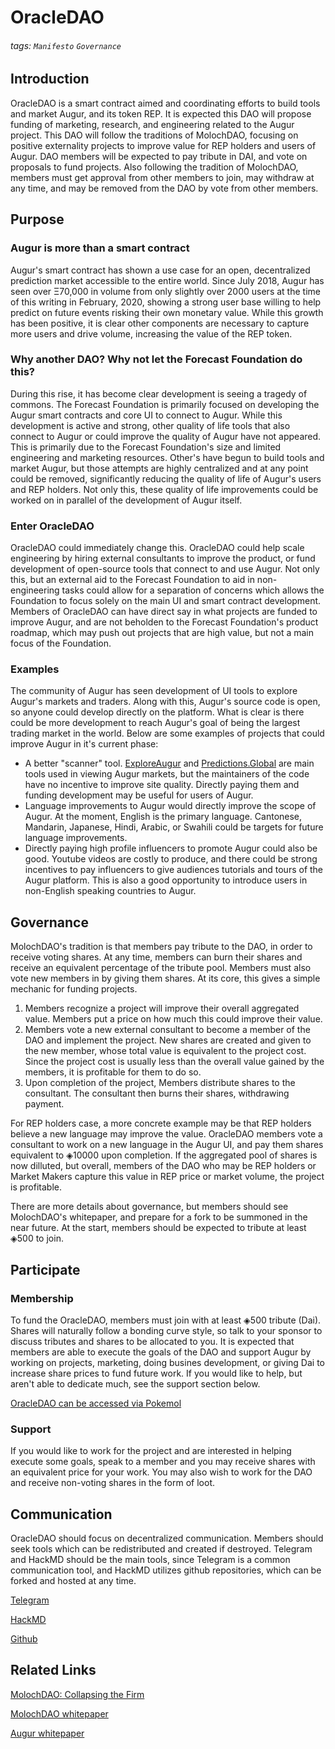# OracleDAO

###### tags: `Manifesto` `Governance`

## Introduction

OracleDAO is a smart contract aimed and coordinating efforts to build tools and market Augur, and its token REP.
It is expected this DAO will propose funding of marketing, research, and engineering related to the Augur project. This DAO will
follow the traditions of MolochDAO, focusing on positive externality projects to improve value for REP holders and users of Augur.
DAO members will be expected to pay tribute in DAI, and vote on proposals to fund projects. Also following the tradition of MolochDAO,
members must get approval from other members to join, may withdraw at any time, and may be removed from the DAO by vote from other members.

## Purpose

### Augur is more than a smart contract

Augur's smart contract has shown a use case for an open, decentralized prediction market accessible to the entire world. Since July 2018,
Augur has seen over Ξ70,000 in volume from only slightly over 2000 users at the time of this writing in February, 2020, showing a strong user
base willing to help predict on future events risking their own monetary value. While this growth has been positive, it is clear other components are necessary to capture more
users and drive volume, increasing the value of the REP token.

### Why another DAO? Why not let the Forecast Foundation do this?

During this rise, it has become clear development is seeing a tragedy of commons. The Forecast Foundation is primarily focused on developing
the Augur smart contracts and core UI to connect to Augur. While this development is active and strong, other quality of life tools that also connect to Augur or could
improve the quality of Augur have not appeared. This is primarily due to the Forecast Foundation's size and limited engineering and marketing
resources. Other's have begun to build tools and market Augur, but those attempts are highly centralized and at any point could be removed,
significantly reducing the quality of life of Augur's users and REP holders. Not only this, these quality of life improvements could be worked
on in parallel of the development of Augur itself.

### Enter OracleDAO

OracleDAO could immediately change this. OracleDAO could help scale engineering by hiring external consultants to improve the product,
or fund development of open-source tools that connect to and use Augur. Not only this, but an external aid to the Forecast Foundation
to aid in non-engineering tasks could allow for a separation of concerns which allows the Foundation to focus solely on the main UI and
smart contract development. Members of OracleDAO can have direct say in what projects are funded to improve Augur, and are not beholden
to the Forecast Foundation's product roadmap, which may push out projects that are high value, but not a main focus of the Foundation.

### Examples

The community of Augur has seen development of UI tools to explore Augur's markets and traders. Along with this, Augur's source code is open,
so anyone could develop directly on the platform. What is clear is there could be more development to reach Augur's goal of being the largest
trading market in the world. Below are some examples of projects that could improve Augur in it's current phase:

* A better "scanner" tool. [ExploreAugur](https://exploreaugur.com/) and [Predictions.Global](https://predictions.global/) are main tools used in viewing Augur markets, but the maintainers of the code have no incentive to improve site quality. Directly paying them and funding development may be useful for users of Augur.
* Language improvements to Augur would directly improve the scope of Augur. At the moment, English is the primary language. Cantonese, Mandarin, Japanese, Hindi, Arabic, or Swahili could be targets for future language improvements.
* Directly paying high profile influencers to promote Augur could also be good. Youtube videos are costly to produce, and there could be strong incentives to pay influencers to give audiences tutorials and tours of the Augur platform. This is also a good opportunity to introduce users in non-English speaking countries to Augur.

## Governance

MolochDAO's tradition is that members pay tribute to the DAO, in order to receive voting shares. At any time, members can burn their
shares and receive an equivalent percentage of the tribute pool. Members must also vote new members in by giving them shares. At its core,
this gives a simple mechanic for funding projects.

1. Members recognize a project will improve their overall aggregated value. Members put a price on how much this could improve their value.
2. Members vote a new external consultant to become a member of the DAO and implement the project. New shares are created and given to the new member, whose total value is equivalent to the project cost. Since the project cost is usually less than the overall value gained by the members, it is profitable for them to do so.
3. Upon completion of the project, Members distribute shares to the consultant. The consultant then burns their shares, withdrawing payment.

For REP holders case, a more concrete example may be that REP holders believe a new language may improve the value. OracleDAO members vote a
consultant to work on a new language in the Augur UI, and pay them shares equivalent to ◈10000 upon completion. If the aggregated pool of
shares is now dilluted, but overall, members of the DAO who may be REP holders or Market Makers capture this value in REP price or market
volume, the project is profitable.

There are more details about governance, but members should see MolochDAO's whitepaper, and prepare for a fork to be summoned in the near future. At the start, members should be expected to tribute at least ◈500 to join.

## Participate

### Membership

To fund the OracleDAO, members must join with at least ◈500 tribute (Dai). Shares will naturally follow a bonding curve style, so talk to your sponsor to
discuss tributes and shares to be allocated to you. It is expected that members are able to execute the goals of the DAO and support Augur
by working on projects, marketing, doing busines development, or giving Dai to increase share prices to fund future work. If you would like to help,
but aren't able to dedicate much, see the support section below.

[OracleDAO can be accessed via Pokemol](https://pokemol.com/dao/0x67b67c5b7384d6c1cdad1ed988b49183f4c59740/)

### Support

If you would like to work for the project and are interested in helping execute some goals, speak to a member and you may receive shares with an equivalent
price for your work. You may also wish to work for the DAO and receive non-voting shares in the form of loot.


## Communication

OracleDAO should focus on decentralized communication. Members should seek tools which can be redistributed and created if destroyed. Telegram
and HackMD should be the main tools, since Telegram is a common communication tool, and HackMD utilizes github repositories, which can be forked
and hosted at any time.

[Telegram](https://t.me/oracledao) 

[HackMD](https://hackmd.io/team/oracle-dao)

[Github](https://github.com/jfarid27/oracle-dao)


## Related Links

[MolochDAO: Collapsing the Firm](https://medium.com/@simondlr/the-moloch-dao-collapsing-the-firm-2a800b3aa2e7)

[MolochDAO whitepaper](https://github.com/MolochVentures/Whitepaper/blob/master/Whitepaper.pdf)

[Augur whitepaper](https://www.augur.net/whitepaper.pdf)